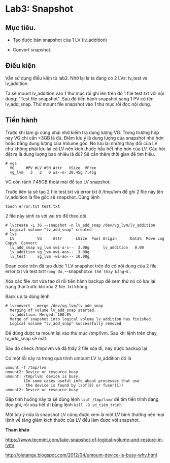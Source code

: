 # Lab3: Snapshot

## Mục tiêu.

* Tạo được bản snapshot của 1 LV (lv_addition)

* Convert snapshot.

## Điều kiện

Vẫn sử dụng điều kiện từ lab2. Nhớ lại là ta đang có 2 LVs: lv_test và lv_addition.

Ta sẽ mount lv_addition vào 1 thư mục rồi ghi lên trên đó 1 file test.txt với nội dung: "Test file snapshot". Sau đó tiến hành snapshot sang 1 PV có tên lv_add_snap. 
Thử mount file snapshot vào 1 thư mục rồi đọc nội dung. 

## Tiến hành

Trước khi làm gì cũng phải nhớ kiểm tra dung lượng VG. Trong trường hợp này VG chỉ cần <3GB là đủ.  Điểm lưu ý là dung lượng của snapshot nhỏ hơn hoặc bằng dung lượng
của Volume gốc. Nó lưu lại những thay đổi của LV chứ không phải lưu lại cả LV nên kích thước hầu hết nhỏ hơn của LV. Câu hỏi đặt ra là dung lượng bao nhiêu là đủ? Sẽ 
cần thêm thời gian để tìm hiểu.

```
# vgs
  VG     #PV #LV #SN Attr   VSize  VFree
  vg_lvm   3   2   0 wz--n- 20.45g 7.45g
```

VG còn rảnh 7.45GB thoải mái để tạo LV snapshot. 

Trước tiên ta sẽ tạo 2 file test.txt và error.txt ở /tmp/lvm để ghi 2 file này lên lv_addition là file gốc sẽ snapshot. Dùng lệnh 

`touch error.txt test.txt`

2 file này sinh ra với vai trò để theo dõi. 

```
# lvcreate -L 3G --snapshot -n lv_add_snap /dev/vg_lvm/lv_addition
  Logical volume "lv_add_snap" created
# lvs
  LV          VG     Attr      LSize  Pool Origin      Data%  Move Log Copy%  Convert
  lv_add_snap vg_lvm swi-a-s--  3.00g      lv_addition   0.00
  lv_addition vg_lvm owi-aos--  3.00g
  lv_test     vg_lvm -wi-ao--- 10.00g
```

Đoạn code trên đã tạo được 1 LV snapshot trên đó có nội dung của 2 file error.txt và test.txt` Trong đó, `--snapshot` có thể thay bằng
`-s`. 

Xóa các file .txt vừa tạo đi rồi tiến  hành backup để xem thử nó có lưu lại trạng thái trước khi xóa 2 file .txt không.

Back up ta dùng lệnh 

```
# lvconvert --merge /dev/vg_lvm/lv_add_snap
  Merging of volume lv_add_snap started.
  lv_addition: Merged: 100.0%
  Merge of snapshot into logical volume lv_addition has finished.
  Logical volume "lv_add_snap" successfully removed
```

Để dùng được ta mount lại vào thư mục /tmp/lvm. Sau khi lệnh trên chạy, lv_add_snap sẽ mất.

Sau đó check /tmp/lvm và đã thấy 2 file xóa đi, nay được backup lại

Có một lỗi xảy ra trong quá trình umount LV lv_addition đó là 

```
umount -f /tmp/lvm
umount2: Device or resource busy
umount: /tmp/lvm: device is busy.
        (In some cases useful info about processes that use
         the device is found by lsof(8) or fuser(1))
umount2: Device or resource busy
```

Gặp tình huống này ta sẽ dùng lệnh `lsof /tmp/lvm/` để tìm tiến trình đang đọc ghi, rồi xóa hết đi bằng lệnh `kill -9 id_tiến_trình`

Một lưu ý nữa là snapshot LV cũng được xem là một LV bình thường nên mọi lệnh về tăng giảm kích thước của LV đều làm được với snapshot. 
 
**Tham khảo**

https://www.tecmint.com/take-snapshot-of-logical-volume-and-restore-in-lvm/

http://oletange.blogspot.com/2012/04/umount-device-is-busy-why.html

